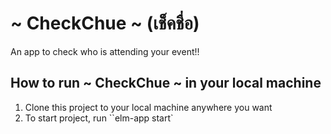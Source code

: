 # ~ CheckChue ~ (เช็คชื่อ)

An app to check who is attending your event!!



## How to run ~ CheckChue ~ in your local machine

1. Clone this project to your local machine anywhere you want
2. To start project, run ``elm-app start`
